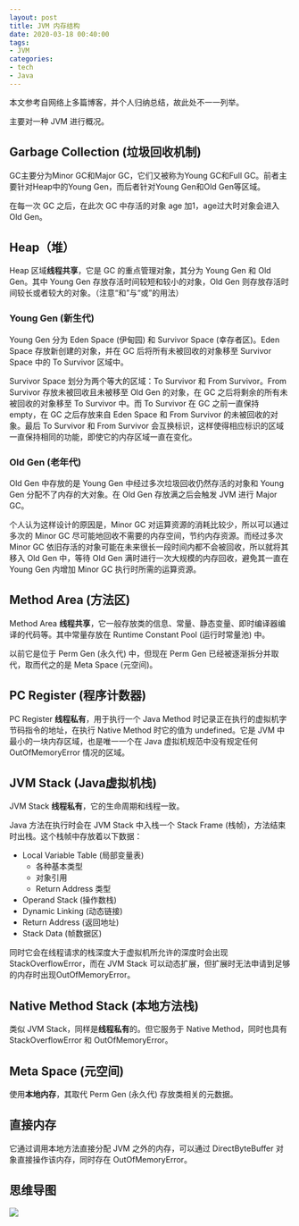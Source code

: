 ```yaml
---
layout: post
title: JVM 内存结构
date: 2020-03-18 00:40:00
tags:
- JVM
categories:
- tech
- Java
---
```


本文参考自网络上多篇博客，并个人归纳总结，故此处不一一列举。

主要对一种 JVM 进行概况。

## Garbage Collection (垃圾回收机制)

GC主要分为Minor GC和Major GC，它们又被称为Young GC和Full GC。前者主要针对Heap中的Young Gen，而后者针对Young Gen和Old Gen等区域。

在每一次 GC 之后，在此次 GC 中存活的对象 age 加1，age过大时对象会进入Old Gen。

## Heap（堆）

Heap 区域**线程共享**，它是 GC 的重点管理对象，其分为 Young Gen 和 Old Gen。其中 Young Gen 存放存活时间较短和较小的对象，Old Gen 则存放存活时间较长或者较大的对象。（注意“和”与“或”的用法）

### Young Gen (新生代)

Young Gen 分为 Eden Space (伊甸园) 和 Survivor Space (幸存者区)。Eden Space 存放新创建的对象，并在 GC 后将所有未被回收的对象移至 Survivor Space 中的 To Survivor 区域中。

Survivor Space 划分为两个等大的区域：To Survivor 和 From Survivor。From Survivor 存放未被回收且未被移至 Old Gen 的对象，在 GC 之后将剩余的所有未被回收的对象移至 To Survivor 中。而 To Survivor 在 GC 之前一直保持 empty，在 GC 之后存放来自 Eden Space 和 From Survivor 的未被回收的对象。最后 To Survivor 和 From Survivor 会互换标识，这样使得相应标识的区域一直保持相同的功能，即使它的内存区域一直在变化。

### Old Gen (老年代)

Old Gen 中存放的是 Young Gen 中经过多次垃圾回收仍然存活的对象和 Young Gen 分配不了内存的大对象。在 Old Gen 存放满之后会触发 JVM 进行 Major GC。

个人认为这样设计的原因是，Minor GC 对运算资源的消耗比较少，所以可以通过多次的 Minor GC 尽可能地回收不需要的内存空间，节约内存资源。而经过多次 Minor GC 依旧存活的对象可能在未来很长一段时间内都不会被回收，所以就将其移入 Old Gen 中，等待 Old Gen 满时进行一次大规模的内存回收，避免其一直在 Young Gen 内增加 Minor GC 执行时所需的运算资源。

## Method Area (方法区)

Method Area **线程共享**，它一般存放类的信息、常量、静态变量、即时编译器编译的代码等。其中常量存放在 Runtime Constant Pool (运行时常量池) 中。

以前它是位于 Perm Gen (永久代) 中，但现在 Perm Gen 已经被逐渐拆分并取代，取而代之的是 Meta Space (元空间)。

## PC Register (程序计数器)

PC Register **线程私有**，用于执行一个 Java Method 时记录正在执行的虚拟机字节码指令的地址，在执行 Native Method 时它的值为 undefined。它是 JVM 中最小的一块内存区域，也是唯一一个在 Java 虚拟机规范中没有规定任何 OutOfMemoryError 情况的区域。

## JVM Stack (Java虚拟机栈)

JVM Stack **线程私有**，它的生命周期和线程一致。

Java 方法在执行时会在 JVM Stack 中入栈一个 Stack Frame (栈帧)，方法结束时出栈。这个栈帧中存放着以下数据：

* Local Variable Table (局部变量表)
  * 各种基本类型
  * 对象引用
  * Return Address 类型
* Operand Stack (操作数栈)
* Dynamic Linking (动态链接)
* Return Address (返回地址)
* Stack Data (帧数据区)

同时它会在线程请求的栈深度大于虚拟机所允许的深度时会出现StackOverflowError，而在 JVM Stack 可以动态扩展，但扩展时无法申请到足够的内存时出现OutOfMemoryError。

## Native Method Stack (本地方法栈)

类似 JVM Stack，同样是**线程私有**的。但它服务于 Native Method，同时也具有 StackOverflowError 和 OutOfMemoryError。

## Meta Space (元空间)

使用**本地内存**，其取代 Perm Gen (永久代) 存放类相关的元数据。

## 直接内存

它通过调用本地方法直接分配 JVM 之外的内存，可以通过 DirectByteBuffer 对象直接操作该内存，同时存在 OutOfMemoryError。

## 思维导图

![][思维导图]

[思维导图]: http://static.wilfredshen.cn/images/JVM%20%E5%86%85%E5%AD%98%E7%BB%93%E6%9E%84/JVM%20%E5%86%85%E5%AD%98%E7%BB%93%E6%9E%84.png
